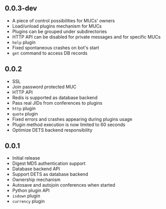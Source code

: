 ## 0.0.3-dev

  * A piece of control possibilities for MUCs' owners
  * Load/unload plugins mechanism for MUCs
  * Plugins can be grouped under subdirectories
  * HTTP API can be disabled for private messages and for specific MUCs
  * ``help`` plugin
  * Fixed spontaneous crashes on bot's start
  * ``get`` command to access DB records

## 0.0.2

  * SSL
  * Join password protected MUC
  * HTTP API
  * Redis is supported as database backend
  * Pass real JIDs from conferences to plugins
  * ``http`` plugin
  * ``quote`` plugin
  * Fixed errors and crashes appearing during plugins usage
  * Plugin method execution is now limited to 60 seconds
  * Optimize DETS backend responsibility

## 0.0.1

  * Initial release
  * Digest MD5 authentication support
  * Database backend API
  * Support DETS as database backend
  * Ownership mechanism
  * Autosave and autojoin conferences when started
  * Python plugin API
  * ``isdown`` plugin
  * ``currency`` plugin
